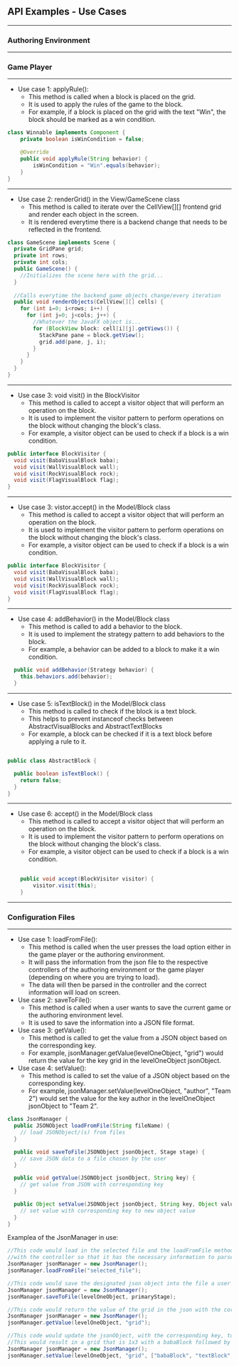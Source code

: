 ## API Examples - Use Cases

---

### Authoring Environment


---

### Game Player

---

* Use case 1: applyRule():
  * This method is called when a block is placed on the grid. 
  * It is used to apply the rules of the game to the block.
  * For example, if a block is placed on the grid with the text "Win", the block should be marked as a win condition.

```java
class Winnable implements Component {
    private boolean isWinCondition = false;

    @Override
    public void applyRule(String behavior) {
        isWinCondition = "Win".equals(behavior);
    }
}
```

--- 

* Use case 2: renderGrid() in the View/GameScene class
  * This method is called to iterate over the CellView[][] frontend grid and render each object in the
  screen.
  * It is rendered everytime there is a backend change that needs to be reflected in the frontend.

```java
class GameScene implements Scene {
  private GridPane grid;
  private int rows;
  private int cols;
  public GameScene() {
    //Initializes the scene here with the grid...
  }
  
  //Calls everytime the backend game objects change/every iteration
  public void renderObjects(CellView[][] cells) {
    for (int i=0; i<rows; i++) {
      for (int j=0; j<cols; j++) {
        //Whatever the JavaFX object is...
        for (BlockView block: cell[i][j].getViews()) {
          StackPane pane = block.getView();
          grid.add(pane, j, i);
        }
      }
    }
  }
}

```
--- 

* Use case 3: void visit() in the BlockVisitor
  * This method is called to accept a visitor object that will perform an operation on the block.
  * It is used to implement the visitor pattern to perform operations on the block without changing the block's class.
  * For example, a visitor object can be used to check if a block is a win condition.

```java
public interface BlockVisitor {
  void visit(BabaVisualBlock baba);
  void visit(WallVisualBlock wall);
  void visit(RockVisualBlock rock);
  void visit(FlagVisualBlock flag);
}

```
--- 


* Use case 3: vistor.accept() in the Model/Block class
  * This method is called to accept a visitor object that will perform an operation on the block.
  * It is used to implement the visitor pattern to perform operations on the block without changing the block's class.
  * For example, a visitor object can be used to check if a block is a win condition.

```java
public interface BlockVisitor {
  void visit(BabaVisualBlock baba);
  void visit(WallVisualBlock wall);
  void visit(RockVisualBlock rock);
  void visit(FlagVisualBlock flag);
}

```

--- 

* Use case 4: addBehavior() in the Model/Block class
  * This method is called to add a behavior to the block.
  * It is used to implement the strategy pattern to add behaviors to the block.
  * For example, a behavior can be added to a block to make it a win condition.

```java
  public void addBehavior(Strategy behavior) {
    this.behaviors.add(behavior);
  }
```

---

* Use case 5: isTextBlock() in the Model/Block class
  * This method is called to check if the block is a text block.
  * This helps to prevent instanceof checks between AbstractVisualBlocks and AbstractTextBlocks
  * For example, a block can be checked if it is a text block before applying a rule to it.

```java

public class AbstractBlock {

  public boolean isTextBlock() {
    return false;
  }
}

```

---

* Use case 6: accept() in the Model/Block class
  * This method is called to accept a visitor object that will perform an operation on the block.
  * It is used to implement the visitor pattern to perform operations on the block without changing the block's class.
  * For example, a visitor object can be used to check if a block is a win condition.

```java
  
    public void accept(BlockVisitor visitor) {
        visitor.visit(this);
    }
```

---


### Configuration Files

---

* Use case 1: loadFromFile():
  * This method is called when the user presses the load option either in the game player or the
  authoring environment.
  * It will pass the information from the json file to the respective controllers of the authoring 
  environment or the game player (depending on where you are trying to load). 
  * The data will then be parsed in the controller and the correct information will load on screen. 
* Use case 2: saveToFile():
  * This method is called when a user wants to save the current game or the authoring environment
  level.
  * It is used to save the information into a JSON file format.
* Use case 3: getValue():
  * This method is called to get the value from a JSON object based on the corresponding key.
  * For example, jsonManager.getValue(levelOneObject, "grid") would return the value for the key 
  grid in the levelOneObject jsonObject.
* Use case 4: setValue():
  * This method is called to set the value of a JSON object based on the corresponding key.
  * For example, jsonManager.setValue(levelOneObject, "author", "Team 2") would set the value 
  for the key author in the levelOneObject jsonObject to "Team 2".

```java
class JsonManager {
  public JSONObject loadFromFile(String fileName) {
    // load JSONObject/(s) from files
  }

  public void saveToFile(JSONObject jsonObject, Stage stage) {
    // save JSON data to a file chosen by the user
  }

  public void getValue(JSONObject jsonObject, String key) {
    // get value from JSON with corresponding key
  }

  public Object setValue(JSONObject jsonObject, String key, Object value) {
    // set value with corresponding key to new object value
  }
}
```

Examplea of the JsonManager in use:
```java
//This code would load in the selected file and the loadFromFile method would communicate 
//with the controller so that it has the necessary information to parse.
JsonManager jsonManager = new JsonManager();
jsonManager.loadFromFile("selected_file");
```

```java
//This code would save the designated json object into the file a user chooses.
JsonManager jsonManager = new JsonManager();
jsonManager.saveToFile(levelOneObject, primaryStage);
```

```java
//This code would return the value of the grid in the json with the corresponding key
JsonManager jsonManager = new JsonManager();
jsonManager.getValue(levelOneObject, "grid");
```

```java
//This code would update the jsonObject, with the corresponding key, to the set object value
//This would result in a grid that is 1x3 with a babaBlock followed by a textBlock and wallBlock.
JsonManager jsonManager = new JsonManager();
jsonManager.setValue(levelOneObject, "grid", ["babaBlock", "textBlock", "wallBlack"]);
```

